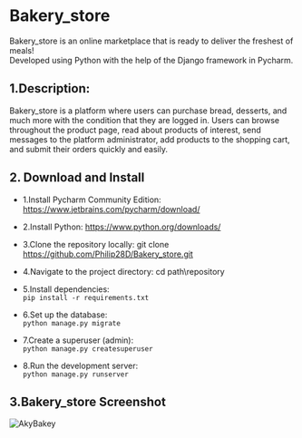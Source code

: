 # Bakery_store
Bakery_store is an online marketplace that is ready to deliver the freshest of meals!\
Developed using Python with the help of the Django framework in Pycharm.

## 1.Description:
Bakery_store is a platform where users can purchase bread, desserts,
and much more with the condition that they are logged in. 
Users can browse throughout the product page, read about products of interest, 
send messages to the platform administrator, add products to the shopping cart,
and submit their orders quickly and easily.

## 2. Download and Install
  
- 1.Install Pycharm Community Edition: https://www.jetbrains.com/pycharm/download/


- 2.Install Python: https://www.python.org/downloads/


- 3.Clone the repository locally:
git clone https://github.com/Philip28D/Bakery_store.git


- 4.Navigate to the project directory:
cd path\repository


- 5.Install dependencies:\
`` pip install -r requirements.txt ``


- 6.Set up the database:\
`` python manage.py migrate ``


- 7.Create a superuser (admin):\
`` python manage.py createsuperuser ``


- 8.Run the development server:\
`` python manage.py runserver ``

## 3.Bakery_store Screenshot

![AkyBakey](https://github.com/Philip28D/Bakery_store/assets/145504000/40b8ecd6-1590-49e3-a236-fbb4ea172eae)
